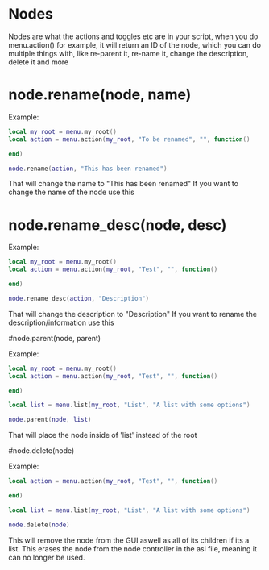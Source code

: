 # Nodes
Nodes are what the actions and toggles etc are in your script, when you do menu.action() for example, it will return an ID of the node, which you can do multiple things with, like re-parent it, re-name it, change the description, delete it and more

# node.rename(node, name)
Example:
```lua
local my_root = menu.my_root()
local action = menu.action(my_root, "To be renamed", "", function()

end)

node.rename(action, "This has been renamed")
```
That will change the name to "This has been renamed"
If you want to change the name of the node use this

# node.rename_desc(node, desc)

Example:
```lua
local my_root = menu.my_root()
local action = menu.action(my_root, "Test", "", function()

end)

node.rename_desc(action, "Description")
```
That will change the description to "Description"
If you want to rename the description/information use this

#node.parent(node, parent)

Example:
```lua
local my_root = menu.my_root()
local action = menu.action(my_root, "Test", "", function()

end)

local list = menu.list(my_root, "List", "A list with some options")

node.parent(node, list)
```
That will place the node inside of 'list' instead of the root

#node.delete(node)

Example:
```lua
local action = menu.action(my_root, "Test", "", function()

end)

local list = menu.list(my_root, "List", "A list with some options")

node.delete(node)
```

This will remove the node from the GUI aswell as all of its children if its a list. This erases the node from the node controller in the asi file, meaning it can no longer be used.
